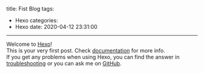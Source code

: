 title: Fist Blog
tags:
  - Hexo
categories:
  - Hexo
date: 2020-04-12 23:31:00
---
Welcome to [Hexo](https://hexo.io/)!  
This is your very first post. Check [documentation](https://hexo.io/docs/) for more info.   
If you get any problems when using Hexo, you can find the answer in [troubleshooting](https://hexo.io/docs/troubleshooting.html) or you can ask me on [GitHub](https://github.com/hexojs/hexo/issues).